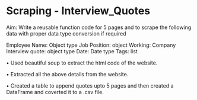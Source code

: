 # Scraping - Interview_Quotes

Aim:
Write a reusable function code for 5 pages and to scrape the following data with proper
data type conversion if required

Employee Name: Object type
Job Position: object
Working: Company
Interview quote: object type
Date: Date type
Tags: list

• Used beautiful soup to extract the html code of the website.

• Extracted all the above details from the website.

• Created a table to append quotes upto 5 pages and then created a DataFrame and coverted it to a .csv file.
